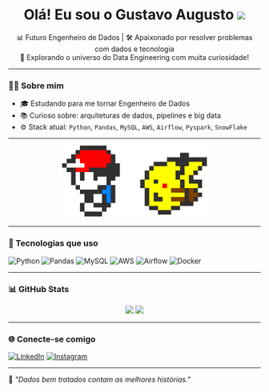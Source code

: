 <h1 align="center">Olá! Eu sou o Gustavo Augusto <img src="https://media.giphy.com/media/hvRJCLFzcasrR4ia7z/giphy.gif" width="30px"/></h1>

<p align="center">
  📊 Futuro Engenheiro de Dados | 🛠️ Apaixonado por resolver problemas com dados e tecnologia<br>
  🚀 Explorando o universo do Data Engineering com muita curiosidade!
</p>

---

### 👨‍💻 Sobre mim

- 🎓 Estudando para me tornar Engenheiro de Dados  
- 📚 Curioso sobre: arquiteturas de dados, pipelines e big data  
- ⚙️ Stack atual: `Python`, `Pandas`, `MySQL`, `AWS`, `Airflow`, `Pyspark`, `SnowFlake`

---
<div align="center">
  <img src="https://raw.githubusercontent.com/Gusta578/Gusta578/main/GIF%20from%20GIFER.gif" width="300"/>
</div>


---

### 🔧 Tecnologias que uso

![Python](https://img.shields.io/badge/-Python-3776AB?style=flat&logo=python&logoColor=white)
![Pandas](https://img.shields.io/badge/-Pandas-150458?style=flat&logo=pandas&logoColor=white)
![MySQL](https://img.shields.io/badge/-MySQL-4479A1?style=flat&logo=mysql&logoColor=white)
![AWS](https://img.shields.io/badge/-AWS-232F3E?style=flat&logo=amazon-aws&logoColor=white)
![Airflow](https://img.shields.io/badge/-Airflow-017CEE?style=flat&logo=apache-airflow&logoColor=white)
![Docker](https://img.shields.io/badge/-Docker-2496ED?style=flat&logo=docker&logoColor=white)

---

### 📊 GitHub Stats

<div align="center">
  <img height="160em" src="https://github-readme-stats.vercel.app/api?username=Gusta578&show_icons=true&theme=tokyonight" />
  <img height="160em" src="https://github-readme-stats.vercel.app/api/top-langs/?username=Gusta578&layout=compact&theme=tokyonight"/>
</div>

---

### 🌐 Conecte-se comigo

[![LinkedIn](https://img.shields.io/badge/-LinkedIn-0A66C2?style=flat&logo=linkedin&logoColor=white)](https://www.linkedin.com/in/gustavoaugustodeaquinovaz/) 
[![Instagram](https://img.shields.io/badge/-Instagram-E4405F?style=flat&logo=instagram&logoColor=white)](https://www.instagram.com/gustamc._)

---

🧠 *"Dados bem tratados contam as melhores histórias."*
